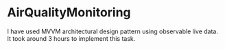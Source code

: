 # AirQualityMonitoring

I have used MVVM architectural design pattern using observable live data.
It took around 3 hours to implement this task.
